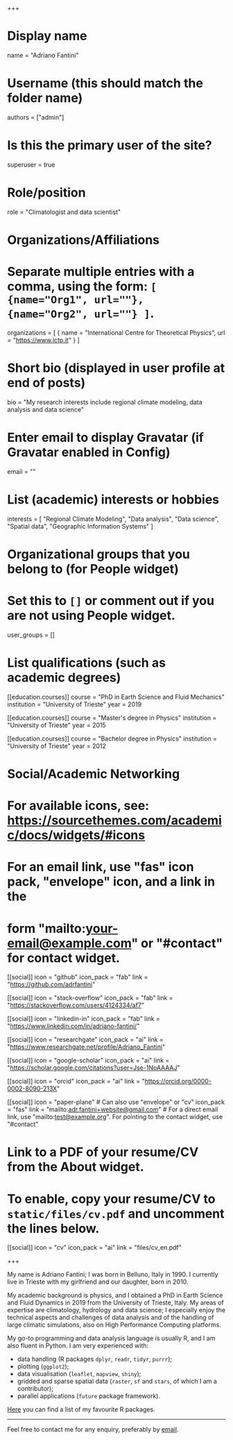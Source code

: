 +++
# Display name
name = "Adriano Fantini"

# Username (this should match the folder name)
authors = ["admin"]

# Is this the primary user of the site?
superuser = true

# Role/position
role = "Climatologist and data scientist"

# Organizations/Affiliations
#   Separate multiple entries with a comma, using the form: `[ {name="Org1", url=""}, {name="Org2", url=""} ]`.
organizations = [ { name = "International Centre for Theoretical Physics", url = "https://www.ictp.it" } ]

# Short bio (displayed in user profile at end of posts)
bio = "My research interests include regional climate modeling, data analysis and data science"

# Enter email to display Gravatar (if Gravatar enabled in Config)
email = ""

# List (academic) interests or hobbies
interests = [
  "Regional Climate Modeling",
  "Data analysis",
  "Data science",
  "Spatial data",
  "Geographic Information Systems"
]

# Organizational groups that you belong to (for People widget)
#   Set this to `[]` or comment out if you are not using People widget.
user_groups = []

# List qualifications (such as academic degrees)
[[education.courses]]
  course = "PhD in Earth Science and Fluid Mechanics"
  institution = "University of Trieste"
  year = 2019

[[education.courses]]
  course = "Master's degree in Physics"
  institution = "University of Trieste"
  year = 2015

[[education.courses]]
  course = "Bachelor degree in Physics"
  institution = "University of Trieste"
  year = 2012

# Social/Academic Networking
# For available icons, see: https://sourcethemes.com/academic/docs/widgets/#icons
#   For an email link, use "fas" icon pack, "envelope" icon, and a link in the
#   form "mailto:your-email@example.com" or "#contact" for contact widget.

[[social]]
  icon = "github"
  icon_pack = "fab"
  link = "https://github.com/adrfantini"
  
[[social]]
  icon = "stack-overflow"
  icon_pack = "fab"
  link = "https://stackoverflow.com/users/4124334/af7"
  
[[social]]
  icon = "linkedin-in"
  icon_pack = "fab"
  link = "https://www.linkedin.com/in/adriano-fantini/"
  
[[social]]
  icon = "researchgate"
  icon_pack = "ai"
  link = "https://www.researchgate.net/profile/Adriano_Fantini"

[[social]]
  icon = "google-scholar"
  icon_pack = "ai"
  link = "https://scholar.google.com/citations?user=Jse-1NoAAAAJ"
  
[[social]]
  icon = "orcid"
  icon_pack = "ai"
  link = "https://orcid.org/0000-0002-8090-213X"
  
[[social]]
  icon = "paper-plane" # Can also use "envelope" or "cv"
  icon_pack = "fas"
  link = "mailto:adr.fantini+website@gmail.com"  # For a direct email link, use "mailto:test@example.org". For pointing to the contact widget, use "#contact"

# Link to a PDF of your resume/CV from the About widget.
# To enable, copy your resume/CV to `static/files/cv.pdf` and uncomment the lines below.
[[social]]
  icon = "cv"
  icon_pack = "ai"
  link = "files/cv_en.pdf"

+++

My name is Adriano Fantini; I was born in Belluno, Italy in 1990. I currently live in Trieste with my girlfriend and our daughter, born in 2010.

My academic background is physics, and I obtained a PhD in Earth Science and Fluid Dynamics in 2019 from the University of Trieste, Italy.
My areas of expertise are climatology, hydrology and data science; I especially enjoy the technical aspects and challenges of data analysis and of the handling of large climatic simulations, also on High Performance Computing platforms.

My go-to programming and data analysis language is usually R, and I am also fluent in Python. <!--I am very experienced in particular with data handling (R packages `dplyr`, `readr`, `tidyr`, `purrr`), plotting (`ggplot2`) and visualisation (`leaflet`, `mapview`, `shiny`). I use both gridded and sparse spatial data extensively (`raster`, `sf` and `stars`, of which I am a contributor), and built several parallel applications (primarily via the `future` package framework).  -->
I am very experienced with:

- data handling (R packages `dplyr`, `readr`, `tidyr`, `purrr`);
- plotting (`ggplot2`);
- data visualisation (`leaflet`, `mapview`, `shiny`);
- gridded and sparse spatial data (`raster`, `sf` and `stars`, of which I am a contributor);
- parallel applications (`future` package framework).

[Here](https://adrfantini.github.io/r-packages/) you can find a list of my favourite R packages.

---

Feel free to contact me for any enquiry, preferably by [email](mailto:adr.fantini+website@gmail.com).

